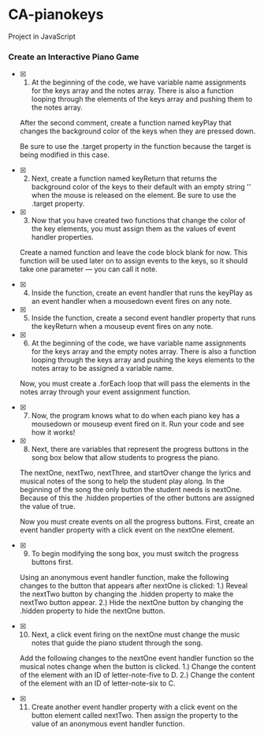 # CA-pianokeys
Project in JavaScript


### Create an Interactive Piano Game

- [x] 1. At the beginning of the code, we have variable name assignments for the keys array and the notes array. There is also a function looping through the elements of the keys array and pushing them to the notes array.

    After the second comment, create a function named keyPlay that changes the background color of the keys when they are pressed down.

    Be sure to use the .target property in the function because the target is being modified in this case.

- [x] 2. Next, create a function named keyReturn that returns the background color of the keys to their default with an empty string '' when the mouse is released on the element. Be sure to use the .target property.

- [x] 3. Now that you have created two functions that change the color of the key elements, you must assign them as the values of event handler properties.

    Create a named function and leave the code block blank for now. This function will be used later on to assign events to the keys, so it should take one parameter — you can call it note.

- [x] 4. Inside the function, create an event handler that runs the keyPlay as an event handler when a mousedown event fires on any note.

- [x] 5. Inside the function, create a second event handler property that runs the keyReturn when a mouseup event fires on any note.

- [x] 6. At the beginning of the code, we have variable name assignments for the keys array and the empty notes array. There is also a function looping through the keys array and pushing the keys elements to the notes array to be assigned a variable name.

    Now, you must create a .forEach loop that will pass the elements in the notes array through your event assignment function.

- [x] 7. Now, the program knows what to do when each piano key has a mousedown or mouseup event fired on it. Run your code and see how it works!

- [x] 8. Next, there are variables that represent the progress buttons in the song box below that allow students to progress the piano.

    The nextOne, nextTwo, nextThree, and startOver change the lyrics and musical notes of the song to help the student play along. In the beginning of the song the only button the student needs is nextOne. Because of this the .hidden properties of the other buttons are assigned the value of true.

    Now you must create events on all the progress buttons. First, create an event handler property with a click event on the nextOne element.

- [x] 9. To begin modifying the song box, you must switch the progress buttons first.

    Using an anonymous event handler function, make the following changes to the button that appears after nextOne is clicked:
        1.) Reveal the nextTwo button by changing the .hidden property to make the nextTwo button appear.
        2.) Hide the nextOne button by changing the .hidden property to hide the nextOne button.

- [x] 10. Next, a click event firing on the nextOne must change the music notes that guide the piano student through the song.

    Add the following changes to the nextOne event handler function so the musical notes change when the button is clicked.
        1.) Change the content of the element with an ID of letter-note-five to D.
        2.) Change the content of the element with an ID of letter-note-six to C.

- [x] 11. Create another event handler property with a click event on the button element called nextTwo. Then assign the property to the value of an anonymous event handler function.